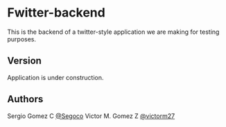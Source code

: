 # Fwitter-backend

This is the backend of a twitter-style application we are making for testing purposes.

## Version
Application is under construction.

## Authors 
Sergio Gomez C [@Segoco](https://github.com/segoco "@Segoco")
Victor M. Gomez Z [@victorm27](https://github.com/victorm27 "@victorm27")